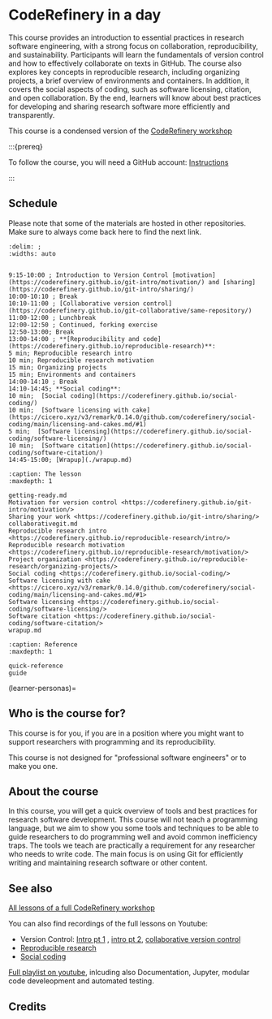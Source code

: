 # CodeRefinery in a day

This course provides an introduction to essential practices in research software engineering, with a strong focus on collaboration, reproducibility, and sustainability. Participants will learn the fundamentals of version control and how to effectively collaborate on texts in GitHub. The course also explores key concepts in reproducible research, including organizing projects, a brief overview of environments and containers. In addition, it covers the social aspects of coding, such as software licensing, citation, and open collaboration. By the end, learners will know about best practices for developing and sharing research software more efficiently and transparently.

This course is a condensed version of the [CodeRefinery workshop](https://coderefinery.org/lessons/#lessons-that-we-teach-in-our-tools-workshops)



:::{prereq}

To follow the course, you will need a GitHub account: [Instructions](./getting-ready.md)

:::

## Schedule

Please note that some of the materials are hosted in other repositories. Make sure to always come back here to find the next link.

```{csv-table}
:delim: ;
:widths: auto


9:15-10:00 ; Introduction to Version Control [motivation](https://coderefinery.github.io/git-intro/motivation/) and [sharing](https://coderefinery.github.io/git-intro/sharing/) 
10:00-10:10 ; Break 
10:10-11:00 ; [Collaborative version control](https://coderefinery.github.io/git-collaborative/same-repository/) 
11:00-12:00 ; Lunchbreak
12:00-12:50 ; Continued, forking exercise
12:50-13:00; Break
13:00-14:00 ; **[Reproducibility and code](https://coderefinery.github.io/reproducible-research)**: 
5 min; Reproducible research intro
10 min; Reproducible research motivation
15 min; Organizing projects
15 min; Environments and containers
14:00-14:10 ; Break
14:10-14:45; **Social coding**: 
10 min;  [Social coding](https://coderefinery.github.io/social-coding/)
10 min;  [Software licensing with cake](https://cicero.xyz/v3/remark/0.14.0/github.com/coderefinery/social-coding/main/licensing-and-cakes.md/#1)
5 min;  [Software licensing](https://coderefinery.github.io/social-coding/software-licensing/)
10 min;  [Software citation](https://coderefinery.github.io/social-coding/software-citation/)
14:45-15:00; [Wrapup](./wrapup.md) 
```

```{toctree}
:caption: The lesson
:maxdepth: 1

getting-ready.md
Motivation for version control <https://coderefinery.github.io/git-intro/motivation/>
Sharing your work <https://coderefinery.github.io/git-intro/sharing/>
collaborativegit.md
Reproducible research intro <https://coderefinery.github.io/reproducible-research/intro/>
Reproducible research motivation <https://coderefinery.github.io/reproducible-research/motivation/>
Project organization <https://coderefinery.github.io/reproducible-research/organizing-projects/>
Social coding <https://coderefinery.github.io/social-coding/>
Software licensing with cake <https://cicero.xyz/v3/remark/0.14.0/github.com/coderefinery/social-coding/main/licensing-and-cakes.md/#1>
Software licensing <https://coderefinery.github.io/social-coding/software-licensing/>
Software citation <https://coderefinery.github.io/social-coding/software-citation/>
wrapup.md
```

```{toctree}
:caption: Reference
:maxdepth: 1

quick-reference
guide
```

(learner-personas)=

## Who is the course for?

This course is for you, if you are in a position where you might want to support researchers with programming and its reproducibility. 

This course is not designed for "professional software engineers" or to make you one.

## About the course

In this course, you will get a quick overview of tools and best practices for research software development. This course will not teach a programming language, but we aim to show you some tools and techniques to be able to guide researchers to do programming well and avoid common inefficiency traps. The tools we teach are practically a requirement for any researcher who needs to write code. The main focus is on using Git for efficiently writing and maintaining research software or other content.

## See also

[All lessons of a full CodeRefinery workshop](https://coderefinery.org/lessons/#lessons-that-we-teach-in-our-tools-workshops)

You can also find recordings of the full lessons on Youtube:
- Version Control: [Intro pt 1](https://www.youtube.com/watch?v=0u2K7KJBL-U&list=PLpLblYHCzJACpOmIzO8TywjtfYD7_d93H&index=2) , [intro pt 2](https://www.youtube.com/watch?v=8uay_XoNRck&list=PLpLblYHCzJACpOmIzO8TywjtfYD7_d93H&index=4), [collaborative version control](https://www.youtube.com/watch?v=4Uf7eVSCZeU&list=PLpLblYHCzJACpOmIzO8TywjtfYD7_d93H&index=6)
- [Reproducible research](https://www.youtube.com/watch?v=dWemSikTR3A&list=PLpLblYHCzJACpOmIzO8TywjtfYD7_d93H&index=7)
- [Social coding](https://www.youtube.com/watch?v=qUc7PN0NNvk&list=PLpLblYHCzJACpOmIzO8TywjtfYD7_d93H&index=8)

[Full playlist on youtube](https://www.youtube.com/playlist?list=PLpLblYHCzJACpOmIzO8TywjtfYD7_d93H>), inlcuding also Documentation, Jupyter, modular code develeopment and automated testing.

## Credits

